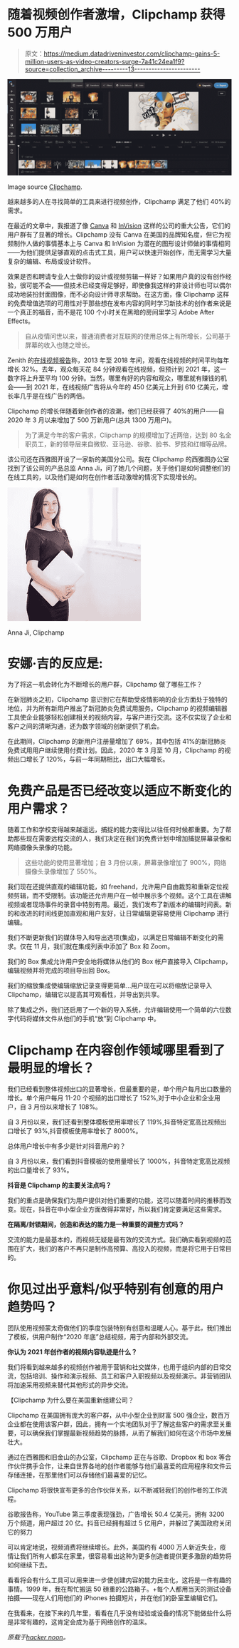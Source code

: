 # 随着视频创作者激增，Clipchamp 获得 500 万用户

> 原文：<https://medium.datadriveninvestor.com/clipchamp-gains-5-million-users-as-video-creators-surge-7a41c24ea1f9?source=collection_archive---------13----------------------->

![](img/2cb2393f03a1154adcb4fec8b5f78aa9.png)

Image source [Clipchamp](https://clipchamp.com/en/).

越来越多的人在寻找简单的工具来进行视频创作，Clipchamp 满足了他们 40%的需求。

在最近的文章中，我报道了像 [Canva](https://hackernoon.com/canva-gains-10-million-new-users-in-2020-q3-interview-vt1j3ebp?ref=hackernoon.com) 和 [InVision](https://hackernoon.com/invision-gains-2-million-users-adds-freehand-templates-interview-t9293zye?ref=hackernoon.com) 这样的公司的重大公告，它们的用户群有了显著的增长。Clipchamp 没有 Canva 在美国的品牌知名度，但它为视频制作人做的事情基本上与 Canva 和 InVision 为潜在的图形设计师做的事情相同——为他们提供足够直观的点击式工具，用户可以快速开始创作，而无需学习大量复杂的编辑、布局或设计软件。

效果是否和聘请专业人士做你的设计或视频剪辑一样好？如果用户真的没有创作经验，很可能不会——但技术已经变得足够好，即使像我这样的非设计师也可以偶尔成功地装扮封面图像，而不必向设计师寻求帮助。在这方面，像 Clipchamp 这样的免费增值选项的可用性对于那些想在发布内容的同时学习新技术的创作者来说是一个真正的福音，而不是花 100 个小时关在黑暗的房间里学习 Adobe After Effects。

> 自从疫情问世以来，普通消费者对互联网的使用总体上有所增长，公司基于屏幕的收入也随之增长。

Zenith 的[在线视频报告](https://whatsnewinpublishing.com/ad-spend-on-online-video-will-rise-to-61b-by-2021-as-time-spent-viewing-grows-rapidly-at-32-a-year/?ref=hackernoon.com)称，2013 年至 2018 年间，观看在线视频的时间平均每年增长 32%。去年，观众每天花 84 分钟观看在线视频，但预计到 2021 年，这一数字将上升至平均 100 分钟。当然，哪里有好的内容和观众，哪里就有赚钱的机会——到 2021 年，在线视频广告将从今年的 450 亿美元上升到 610 亿美元，增长率几乎是在线广告的两倍。

Clipchamp 的增长伴随着新创作者的浪潮，他们已经获得了 40%的用户——自 2020 年 3 月以来增加了 500 万新用户(总共 1300 万用户)。

> 为了满足今年的客户需求，Clipchamp 的规模增加了近两倍，达到 80 名全职员工，新的领导层来自微软、亚马逊、谷歌、脸书、罗技和红帽等品牌。

该公司还在西雅图开设了一家新的美国分公司。我在 Clipchamp 的西雅图办公室找到了该公司的产品总监 Anna Ji，问了她几个问题，关于他们是如何调整他们的在线工具的，以及他们是如何在创作者活动激增的情况下实现增长的。

![](img/7313f7baec48e3defca6bcfb72dd566d.png)

Anna Ji, Clipchamp

# 安娜·吉的反应是:

为了将这一机会转化为不断增长的用户群，Clipchamp 做了哪些工作？

在新冠肺炎之初，Clipchamp 意识到它在帮助受疫情影响的企业方面处于独特的地位，并为所有新用户推出了新冠肺炎免费试用服务。Clipchamp 的视频编辑器工具使企业能够轻松创建相关的视频内容，与客户进行交流。这不仅实现了企业和客户之间的清晰沟通，还为数字领域的创新提供了机会。

在此期间，Clipchamp 的新用户注册量增加了 69%，其中包括 41%的新冠肺炎免费试用用户继续使用付费计划。因此，2020 年 3 月至 10 月，Clipchamp 的视频出口增长了 120%，与前一年同期相比，出口大幅增长。

# 免费产品是否已经改变以适应不断变化的用户需求？

随着工作和学校变得越来越遥远，捕捉的能力变得比以往任何时候都重要。为了帮助那些现在需要远程交流的人，我们决定在我们的免费计划中增加捕捉屏幕录像和网络摄像头录像的功能。

> 这些功能的使用显著增加；自 3 月份以来，屏幕录像增加了 900%，网络摄像头录像增加了 550%。

我们现在还提供直观的编辑功能，如 freehand，允许用户自由裁剪和重新定位视频剪辑，而不受限制。该功能还允许用户在一帧中展示多个视频。这个工具在讲解视频或者现场事件的录音中特别有用。最近，我们发布了新版本的编辑时间表。新的和改进的时间线更加直观和用户友好，让日常编辑更容易使用 Clipchamp 进行编辑。

我们不断更新我们的媒体导入和导出选项(集成)，以满足日常编辑不断变化的需求。仅在 11 月，我们就在集成列表中添加了 Box 和 Zoom。

我们的 Box 集成允许用户安全地将媒体从他们的 Box 帐户直接导入 Clipchamp，编辑视频并将完成的项目导出回 Box。

我们的缩放集成使编辑缩放记录变得更简单…用户现在可以将缩放记录导入 Clipchamp，编辑它以提高其可观看性，并导出到共享。

除了集成之外，我们还启用了一个新的导入系统，允许编辑使用一个简单的六位数字代码将媒体文件从他们的手机“放”到 Clipchamp 中。

# Clipchamp 在内容创作领域哪里看到了最明显的增长？

我们已经看到整体视频出口的显著增长，但最重要的是，单个用户每月出口数量的增长。单个用户每月 11-20 个视频的出口增长了 152%,对于中小企业和企业用户，自 3 月份以来增长了 108%。

自 3 月份以来，我们还看到整体模板使用率增长了 119%,抖音特定宽高比视频出口增长了 93%,抖音模板使用率增长了 8000%。

总体用户增长中有多少是针对抖音用户的？

自 3 月份以来，我们看到抖音模板的使用量增长了 1000%，抖音特定宽高比视频的出口量增长了 93%。

**抖音是 Clipchamp 的主要关注点吗？**

我们的重点是确保我们为用户提供对他们重要的功能，这可以随着时间的推移而改变。现在，抖音在中小型企业方面做得非常好，所以我们肯定要满足这些需求。

**在隔离/封锁期间，创造和表达的能力是一种重要的调整方式吗？**

交流的能力是最基本的，而视频无疑是最有效的交流方式。我们确实看到视频的范围在扩大，我们的客户不再只是制作高预算、高投入的视频，而是将它用于日常目的。

# 你见过出乎意料/似乎特别有创意的用户趋势吗？

团队使用视频蒙太奇做他们的季度包装特别有创意和温暖人心。基于此，我们推出了模板，供用户制作“2020 年底”总结视频，用于内部和外部交流。

**你认为 2021 年创作者的视频内容轨迹是什么？**

我们将看到越来越多的视频创作被用于营销和社交媒体，也用于组织内部的日常交流，包括培训、操作和演示视频、员工和客户入职视频以及视频演示。非营销团队将加速采用视频来替代其他形式的异步交流。

【Clipchamp 为什么要在美国重新组建公司？

Clipchamp 在美国拥有庞大的客户群，从中小型企业到财富 500 强企业，数百万企业都在使用该客户群，因此，拥有一个实地团队对于了解这些客户的需求至关重要，可以确保我们掌握最新视频趋势的脉搏，从而了解我们如何在这个市场中发展壮大。

通过在西雅图和旧金山的办公室，Clipchamp 正在与谷歌、Dropbox 和 box 等合作伙伴携手合作，让来自世界各地的创作者能够与他们最喜爱的应用程序和文件云存储连接，在那里他们可以存储他们最喜爱的记忆。

Clipchamp 将很快宣布更多的合作伙伴关系，以不断减轻我们的创作者的工作流程。

谷歌报告称，YouTube 第三季度表现强劲，广告增长 50.4 亿美元，拥有 3200 万个频道，用户超过 20 亿。抖音已经拥有超过 5 亿用户，并躲过了美国政府关闭它的努力

可以肯定地说，视频消费将继续增长。此外，美国约有 4000 万人新近失业，疫情让我们所有人都呆在家里，很容易看出这种为更多创造者提供更多激励的趋势将如何继续下去。

看看将会有什么工具可以用来进一步使创建内容的能力民主化，这将是一件有趣的事情。1999 年，我在帮忙搬运 50 磅重的公路箱子。+每个人都用当天的测试设备拍摄——现在人们用他们的 iPhones 拍摄短片，并在他们的卧室里编辑它们。

在我看来，在接下来的几年里，看看在几乎没有经验或设备的情况下能做些什么将是非常有趣的，这肯定会成为基于网络创作的温床。

*原载于*[*hacker noon*](https://hackernoon.com/clipchamp-gains-5-million-users-as-video-creators-surge-9h1n34af)*。*